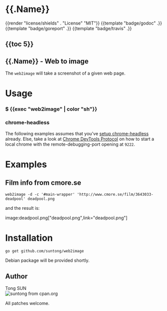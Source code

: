 
# {{.Name}}

{{render "license/shields" . "License" "MIT"}}
{{template "badge/godoc" .}}
{{template "badge/goreport" .}}
{{template "badge/travis" .}}

## {{toc 5}}

## {{.Name}} - Web to image

The `web2image` will take a screenshot of a given web page.

# Usage

### $ {{exec "web2image" | color "sh"}}

### chrome-headless

The following examples assumes that you've [setup chrome-headless](https://github.com/knq/chromedp/blob/master/examples/headless/README.md) already. Else, take a look at [Chrome DevTools Protocol](https://chromedevtools.github.io/devtools-protocol/) on how to start a local chrome with the remote-debugging-port opening at `9222`.

# Examples

## Film info from cmore.se

    web2image -d -c '#main-wrapper' 'http://www.cmore.se/film/3643033-deadpool' deadpool.png

and the result is:

image:deadpool.png["deadpool.png",link="deadpool.png"]

# Installation

```
go get github.com/suntong/web2image
```

Debian package will be provided shortly.

## Author

Tong SUN  
![suntong from cpan.org](https://img.shields.io/badge/suntong-%40cpan.org-lightgrey.svg "suntong from cpan.org")

All patches welcome. 
